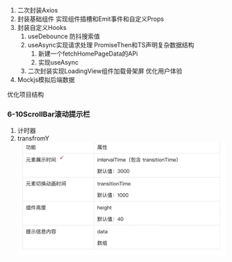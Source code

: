1. 二次封装Axios
2. 封装基础组件 实现组件插槽和Emit事件和自定义Props
3. 封装自定义Hooks
    1. useDebounce 防抖搜索值
    2. useAsync实现请求处理 PromiseThen和TS声明复杂数据结构
        1. 新建一个fetchHomePageData的APi
        2. 实现useAsync
    3. 二次封装实现LoadingView组件加载骨架屏 优化用户体验
4. Mockjs模拟后端数据

优化项目结构

### 6-10ScrollBar滚动提示栏

1. 计时器
2. transfromY
   ![alt text](image-2.png)
